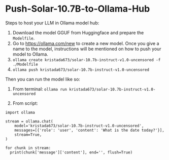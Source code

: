 # Push-Solar-10.7B-to-Ollama-Hub

Steps to host your LLM in Ollama model hub:

1. Download the model GGUF from Huggingface and prepare the `Modelfile`.
2. Go to https://ollama.com/new to create a new model. Once you give a name to the model, instructions will be mentioned on how to push your model to Ollama.
3. `ollama create kristada673/solar-10.7b-instruct-v1.0-uncensored -f ./Modelfile`
4. `ollama push kristada673/solar-10.7b-instruct-v1.0-uncensored`

Then you can run the model like so:

1. From terminal:
`ollama run kristada673/solar-10.7b-instruct-v1.0-uncensored`

2. From script:
```
import ollama

stream = ollama.chat(
    model='kristada673/solar-10.7b-instruct-v1.0-uncensored',
    messages=[{'role': 'user', 'content': 'What is the date today?'}],
    stream=True,
)

for chunk in stream:
  print(chunk['message']['content'], end='', flush=True)
```

